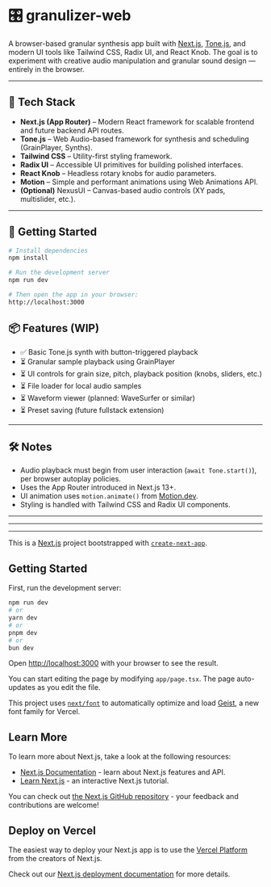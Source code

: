 # 🎛️ granulizer-web

A browser-based granular synthesis app built with [Next.js](https://nextjs.org/), [Tone.js](https://tonejs.github.io/), and modern UI tools like Tailwind CSS, Radix UI, and React Knob. The goal is to experiment with creative audio manipulation and granular sound design — entirely in the browser.

---

## 🚀 Tech Stack

- **Next.js (App Router)** – Modern React framework for scalable frontend and future backend API routes.
- **Tone.js** – Web Audio-based framework for synthesis and scheduling (GrainPlayer, Synths).
- **Tailwind CSS** – Utility-first styling framework.
- **Radix UI** – Accessible UI primitives for building polished interfaces.
- **React Knob** – Headless rotary knobs for audio parameters.
- **Motion** – Simple and performant animations using Web Animations API.
- **(Optional)** NexusUI – Canvas-based audio controls (XY pads, multislider, etc.).

---

## 🧪 Getting Started

```bash
# Install dependencies
npm install

# Run the development server
npm run dev

# Then open the app in your browser:
http://localhost:3000
```


## 📦 Features (WIP)

- ✅ Basic Tone.js synth with button-triggered playback
- ⏳ Granular sample playback using GrainPlayer
- ⏳ UI controls for grain size, pitch, playback position (knobs, sliders, etc.)
- ⏳ File loader for local audio samples
- ⏳ Waveform viewer (planned: WaveSurfer or similar)
- ⏳ Preset saving (future fullstack extension)

---

## 🛠️ Notes

- Audio playback must begin from user interaction (`await Tone.start()`), per browser autoplay policies.
- Uses the App Router introduced in Next.js 13+.
- UI animation uses `motion.animate()` from [Motion.dev](https://motion.dev/).
- Styling is handled with Tailwind CSS and Radix UI components.





---
---
---

This is a [Next.js](https://nextjs.org) project bootstrapped with [`create-next-app`](https://nextjs.org/docs/app/api-reference/cli/create-next-app).

## Getting Started

First, run the development server:

```bash
npm run dev
# or
yarn dev
# or
pnpm dev
# or
bun dev
```

Open [http://localhost:3000](http://localhost:3000) with your browser to see the result.

You can start editing the page by modifying `app/page.tsx`. The page auto-updates as you edit the file.

This project uses [`next/font`](https://nextjs.org/docs/app/building-your-application/optimizing/fonts) to automatically optimize and load [Geist](https://vercel.com/font), a new font family for Vercel.

## Learn More

To learn more about Next.js, take a look at the following resources:

- [Next.js Documentation](https://nextjs.org/docs) - learn about Next.js features and API.
- [Learn Next.js](https://nextjs.org/learn) - an interactive Next.js tutorial.

You can check out [the Next.js GitHub repository](https://github.com/vercel/next.js) - your feedback and contributions are welcome!

## Deploy on Vercel

The easiest way to deploy your Next.js app is to use the [Vercel Platform](https://vercel.com/new?utm_medium=default-template&filter=next.js&utm_source=create-next-app&utm_campaign=create-next-app-readme) from the creators of Next.js.

Check out our [Next.js deployment documentation](https://nextjs.org/docs/app/building-your-application/deploying) for more details.
